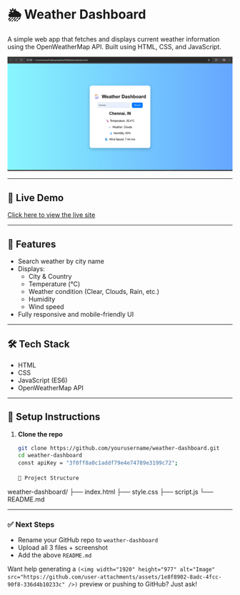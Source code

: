 # 🌦️ Weather Dashboard

A simple web app that fetches and displays current weather information using the OpenWeatherMap API. Built using HTML, CSS, and JavaScript.

![screenshot](https://github.com/sanjayk444/Weather-Dashboard-/blob/fe310d9aff8c00418543b78154766603cfd3d49e/Screenshot%202025-07-17%20130843.png)

---

## 🔗 Live Demo

[Click here to view the live site](
weatherdashboard-project.netlify.app)

---

## 🚀 Features

- Search weather by city name
- Displays:
  - City & Country
  - Temperature (°C)
  - Weather condition (Clear, Clouds, Rain, etc.)
  - Humidity
  - Wind speed
- Fully responsive and mobile-friendly UI

---

## 🛠️ Tech Stack

- HTML
- CSS
- JavaScript (ES6)
- OpenWeatherMap API

---

## 🔧 Setup Instructions

1. **Clone the repo**
   ```bash
   git clone https://github.com/yourusername/weather-dashboard.git
   cd weather-dashboard
   const apiKey = "3f0ff8a0c1addf79e4e74789e3199c72";
   
   📁 Project Structure
weather-dashboard/
├── index.html
├── style.css
├── script.js
└── README.md

---

### ✅ Next Steps

- Rename your GitHub repo to `weather-dashboard`
- Upload all 3 files + screenshot
- Add the above `README.md`

Want help generating a `(<img width="1920" height="977" alt="Image" src="https://github.com/user-attachments/assets/1e8f8902-8adc-4fcc-90f8-336d4b10233c" />)` preview or pushing to GitHub? Just ask!

